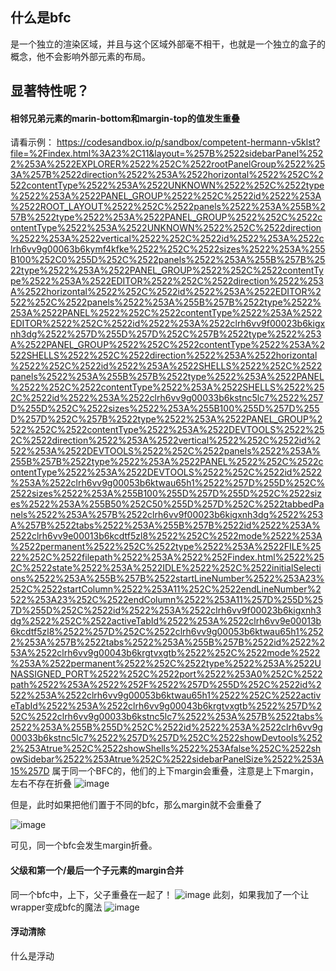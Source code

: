 ## 什么是bfc
是一个独立的渲染区域，并且与这个区域外部毫不相干，也就是一个独立的盒子的概念，他不会影响外部元素的布局。

## 显著特性呢？
#### 相邻兄弟元素的marin-bottom和margin-top的值发生重叠
请看示例： https://codesandbox.io/p/sandbox/competent-hermann-v5klst?file=%2Findex.html%3A23%2C11&layout=%257B%2522sidebarPanel%2522%253A%2522EXPLORER%2522%252C%2522rootPanelGroup%2522%253A%257B%2522direction%2522%253A%2522horizontal%2522%252C%2522contentType%2522%253A%2522UNKNOWN%2522%252C%2522type%2522%253A%2522PANEL_GROUP%2522%252C%2522id%2522%253A%2522ROOT_LAYOUT%2522%252C%2522panels%2522%253A%255B%257B%2522type%2522%253A%2522PANEL_GROUP%2522%252C%2522contentType%2522%253A%2522UNKNOWN%2522%252C%2522direction%2522%253A%2522vertical%2522%252C%2522id%2522%253A%2522clrh6vv9g00063b6kymf4kfke%2522%252C%2522sizes%2522%253A%255B100%252C0%255D%252C%2522panels%2522%253A%255B%257B%2522type%2522%253A%2522PANEL_GROUP%2522%252C%2522contentType%2522%253A%2522EDITOR%2522%252C%2522direction%2522%253A%2522horizontal%2522%252C%2522id%2522%253A%2522EDITOR%2522%252C%2522panels%2522%253A%255B%257B%2522type%2522%253A%2522PANEL%2522%252C%2522contentType%2522%253A%2522EDITOR%2522%252C%2522id%2522%253A%2522clrh6vv9f00023b6kigxnh3dg%2522%257D%255D%257D%252C%257B%2522type%2522%253A%2522PANEL_GROUP%2522%252C%2522contentType%2522%253A%2522SHELLS%2522%252C%2522direction%2522%253A%2522horizontal%2522%252C%2522id%2522%253A%2522SHELLS%2522%252C%2522panels%2522%253A%255B%257B%2522type%2522%253A%2522PANEL%2522%252C%2522contentType%2522%253A%2522SHELLS%2522%252C%2522id%2522%253A%2522clrh6vv9g00033b6kstnc5lc7%2522%257D%255D%252C%2522sizes%2522%253A%255B100%255D%257D%255D%257D%252C%257B%2522type%2522%253A%2522PANEL_GROUP%2522%252C%2522contentType%2522%253A%2522DEVTOOLS%2522%252C%2522direction%2522%253A%2522vertical%2522%252C%2522id%2522%253A%2522DEVTOOLS%2522%252C%2522panels%2522%253A%255B%257B%2522type%2522%253A%2522PANEL%2522%252C%2522contentType%2522%253A%2522DEVTOOLS%2522%252C%2522id%2522%253A%2522clrh6vv9g00053b6ktwau65h1%2522%257D%255D%252C%2522sizes%2522%253A%255B100%255D%257D%255D%252C%2522sizes%2522%253A%255B50%252C50%255D%257D%252C%2522tabbedPanels%2522%253A%257B%2522clrh6vv9f00023b6kigxnh3dg%2522%253A%257B%2522tabs%2522%253A%255B%257B%2522id%2522%253A%2522clrh6vv9e00013b6kcdtf5zl8%2522%252C%2522mode%2522%253A%2522permanent%2522%252C%2522type%2522%253A%2522FILE%2522%252C%2522filepath%2522%253A%2522%252Findex.html%2522%252C%2522state%2522%253A%2522IDLE%2522%252C%2522initialSelections%2522%253A%255B%257B%2522startLineNumber%2522%253A23%252C%2522startColumn%2522%253A11%252C%2522endLineNumber%2522%253A23%252C%2522endColumn%2522%253A11%257D%255D%257D%255D%252C%2522id%2522%253A%2522clrh6vv9f00023b6kigxnh3dg%2522%252C%2522activeTabId%2522%253A%2522clrh6vv9e00013b6kcdtf5zl8%2522%257D%252C%2522clrh6vv9g00053b6ktwau65h1%2522%253A%257B%2522tabs%2522%253A%255B%257B%2522id%2522%253A%2522clrh6vv9g00043b6krgtvxgtb%2522%252C%2522mode%2522%253A%2522permanent%2522%252C%2522type%2522%253A%2522UNASSIGNED_PORT%2522%252C%2522port%2522%253A0%252C%2522path%2522%253A%2522%252F%2522%257D%255D%252C%2522id%2522%253A%2522clrh6vv9g00053b6ktwau65h1%2522%252C%2522activeTabId%2522%253A%2522clrh6vv9g00043b6krgtvxgtb%2522%257D%252C%2522clrh6vv9g00033b6kstnc5lc7%2522%253A%257B%2522tabs%2522%253A%255B%255D%252C%2522id%2522%253A%2522clrh6vv9g00033b6kstnc5lc7%2522%257D%257D%252C%2522showDevtools%2522%253Atrue%252C%2522showShells%2522%253Afalse%252C%2522showSidebar%2522%253Atrue%252C%2522sidebarPanelSize%2522%253A15%257D
属于同一个BFC的，他们的上下margin会重叠，注意是上下margin，左右不存在折叠
![image](https://github.com/zenglincient/Front-End-Development-Notes/assets/18399043/461bcb10-4222-45af-b07d-9d5f6e732263)

但是，此时如果把他们置于不同的bfc，那么margin就不会重叠了

![image](https://github.com/zenglincient/Front-End-Development-Notes/assets/18399043/64a319e7-82d5-40a2-8074-8c387768cf4c)

可见，同一个bfc会发生margin折叠。

#### 父级和第一个/最后一个子元素的margin合并
同一个bfc中，上下，父子重叠在一起了！
![image](https://github.com/zenglincient/Front-End-Development-Notes/assets/18399043/a34ddefe-29fa-4b48-a8bc-707c88755a86)
此刻，如果我加了一个让wrapper变成bfc的魔法
![image](https://github.com/zenglincient/Front-End-Development-Notes/assets/18399043/aa8d8c9f-bfb8-47fc-a94e-5c6605482976)

#### 浮动清除
什么是浮动
